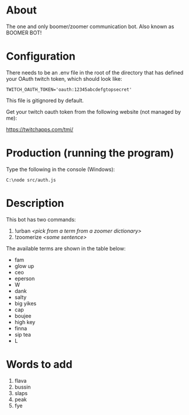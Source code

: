 # About
The one and only boomer/zoomer communication bot. Also known as BOOMER BOT!

# Configuration
There needs to be an .env file in the root of the directory that has defined your OAuth twitch token, which should look like:

```
TWITCH_OAUTH_TOKEN='oauth:12345abcdefgtopsecret'
```

This file is gitignored by default.

Get your twitch oauth token from the following website (not managed by me):

https://twitchapps.com/tmi/

# Production (running the program)

Type the following in the console (Windows):

```shell
C:\node src/auth.js
```

# Description
This bot has two commands:
1. !urban *\<pick from a term from a zoomer dictionary\>*
2. !zoomerize *\<some sentence\>*

The available terms are shown in the table below:
* fam
* glow up
* ceo
* eperson
* W
* dank
* salty
* big yikes
* cap
* boujee
* high key
* finna
* sip tea
* L

# Words to add
1. flava
2. bussin
3. slaps
4. peak
5. fye

